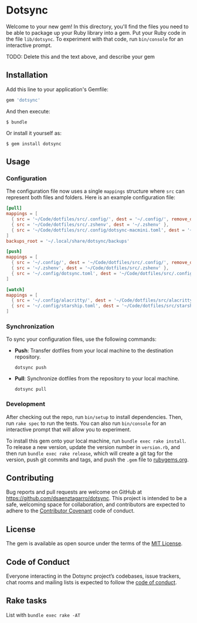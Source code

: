 # Dotsync

Welcome to your new gem! In this directory, you'll find the files you need to be able to package up your Ruby library into a gem. Put your Ruby code in the file `lib/dotsync`. To experiment with that code, run `bin/console` for an interactive prompt.

TODO: Delete this and the text above, and describe your gem

## Installation

Add this line to your application's Gemfile:

```ruby
gem 'dotsync'
```

And then execute:

    $ bundle

Or install it yourself as:

    $ gem install dotsync

## Usage

### Configuration

The configuration file now uses a single `mappings` structure where `src` can represent both files and folders. Here is an example configuration file:

```toml
[pull]
mappings = [
  { src = '~/Code/dotfiles/src/.config/', dest = '~/.config/', remove_dest = false  },
  { src = '~/Code/dotfiles/src/.zshenv', dest = '~/.zshenv' },
  { src = '~/Code/dotfiles/src/.config/dotsync-macmini.toml', dest = '~/.config/dotsync.toml' }
]
backups_root = '~/.local/share/dotsync/backups'

[push]
mappings = [
  { src = '~/.config/', dest = '~/Code/dotfiles/src/.config/', remove_dest = true },
  { src = '~/.zshenv', dest = '~/Code/dotfiles/src/.zshenv' },
  { src = '~/.config/dotsync.toml', dest = '~/Code/dotfiles/src/.config/dotsync-macmini.toml' }
]

[watch]
mappings = [
  { src = '~/.config/alacritty/', dest = '~/Code/dotfiles/src/alacritty/' },
  { src = '~/.config/starship.toml', dest = '~/Code/dotfiles/src/starship.toml' }
]
```

### Synchronization

To sync your configuration files, use the following commands:

- **Push**: Transfer dotfiles from your local machine to the destination repository.
  ```shell
  dotsync push
  ```

- **Pull**: Synchronize dotfiles from the repository to your local machine.
  ```shell
  dotsync pull
  ```

### Development

After checking out the repo, run `bin/setup` to install dependencies. Then, run `rake spec` to run the tests. You can also run `bin/console` for an interactive prompt that will allow you to experiment.

To install this gem onto your local machine, run `bundle exec rake install`. To release a new version, update the version number in `version.rb`, and then run `bundle exec rake release`, which will create a git tag for the version, push git commits and tags, and push the `.gem` file to [rubygems.org](https://rubygems.org).

## Contributing

Bug reports and pull requests are welcome on GitHub at https://github.com/dsaenztagarro/dotsync. This project is intended to be a safe, welcoming space for collaboration, and contributors are expected to adhere to the [Contributor Covenant](http://contributor-covenant.org) code of conduct.

## License

The gem is available as open source under the terms of the [MIT License](https://opensource.org/licenses/MIT).

## Code of Conduct

Everyone interacting in the Dotsync project’s codebases, issue trackers, chat rooms and mailing lists is expected to follow the [code of conduct](https://github.com/[USERNAME]/dotsync/blob/master/CODE_OF_CONDUCT.md).

## Rake tasks

List with `bundle exec rake -AT`
